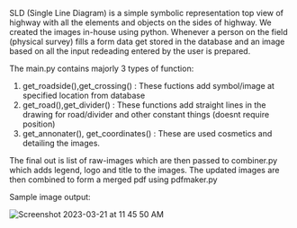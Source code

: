 SLD (Single Line Diagram) is a simple symbolic representation top view of highway with all the elements and objects on the sides of highway. We created the images in-house using python. Whenever a person on the field (physical survey) fills a form data get stored in the database and an image based on all the input redeading entered by the user is prepared.


The main.py contains majorly 3 types of function:
1. get_roadside(),get_crossing() : These fuctions add symbol/image at specified location from database
2. get_road(),get_divider() : These functions add straight lines in the drawing for road/divider and other constant things (doesnt require position)
3. get_annonater(), get_coordinates() : These are used cosmetics and detailing the images.


The final out is list of raw-images which are then passed to combiner.py which adds legend, logo and title to the images. The updated images are then combined to form a merged pdf using pdfmaker.py

Sample image output:

![Screenshot 2023-03-21 at 11 45 50 AM](https://user-images.githubusercontent.com/111113768/226531400-2afe05a6-113d-440a-b192-065ed925052b.png)
